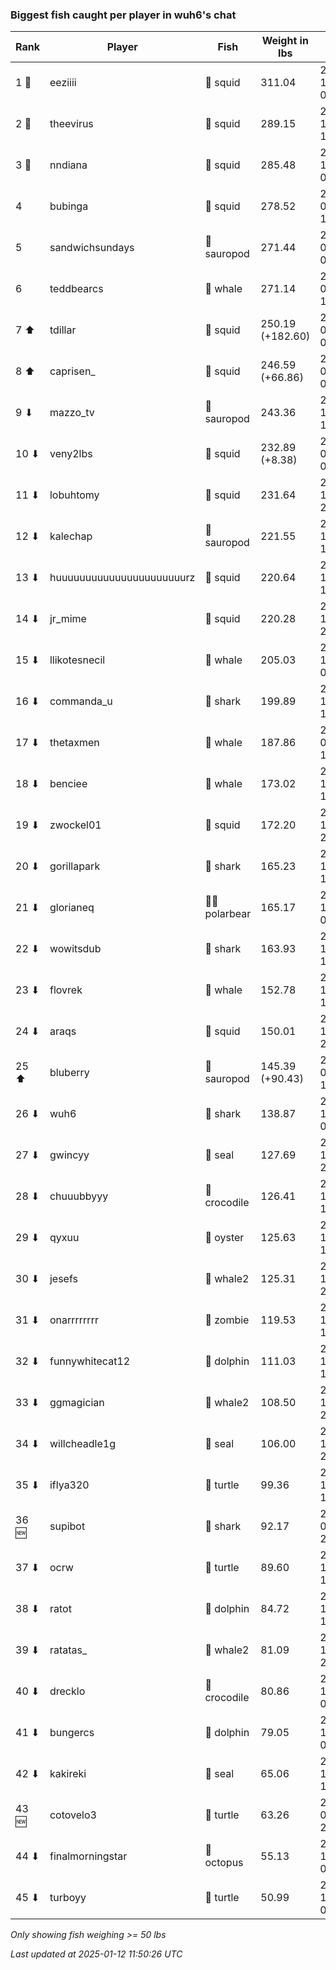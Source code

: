 ### Biggest fish caught per player in wuh6's chat
| Rank | Player | Fish | Weight in lbs | Date in UTC |
|------|--------|-----------|---------|-----|
| 1 🥇  | eeziiii | 🦑 squid | 311.04 | 2024-12-25 06:20:38 |
| 2 🥈  | theevirus | 🦑 squid | 289.15 | 2024-12-28 15:30:37 |
| 3 🥉  | nndiana | 🦑 squid | 285.48 | 2024-12-28 02:37:19 |
| 4  | bubinga | 🦑 squid | 278.52 | 2025-01-01 18:34:49 |
| 5  | sandwichsundays | 🦕 sauropod | 271.44 | 2025-01-03 06:42:24 |
| 6  | teddbearcs | 🐳 whale | 271.14 | 2025-01-03 16:31:20 |
| 7 ⬆ | tdillar | 🦑 squid | 250.19 (+182.60) | 2025-01-10 04:31:34 |
| 8 ⬆ | caprisen_ | 🦑 squid | 246.59 (+66.86) | 2025-01-09 06:18:03 |
| 9 ⬇ | mazzo_tv | 🦕 sauropod | 243.36 | 2024-12-17 11:58:11 |
| 10 ⬇ | veny2lbs | 🦑 squid | 232.89 (+8.38) | 2025-01-07 06:45:59 |
| 11 ⬇ | lobuhtomy | 🦑 squid | 231.64 | 2024-12-27 21:01:31 |
| 12 ⬇ | kalechap | 🦕 sauropod | 221.55 | 2024-12-31 19:41:50 |
| 13 ⬇ | huuuuuuuuuuuuuuuuuuuuuurz | 🦑 squid | 220.64 | 2024-12-29 14:51:46 |
| 14 ⬇ | jr_mime | 🦑 squid | 220.28 | 2024-12-23 23:58:27 |
| 15 ⬇ | llikotesnecil | 🐳 whale | 205.03 | 2024-12-28 05:45:39 |
| 16 ⬇ | commanda_u | 🦈 shark | 199.89 | 2024-12-26 14:10:31 |
| 17 ⬇ | thetaxmen | 🐳 whale | 187.86 | 2025-01-03 16:38:34 |
| 18 ⬇ | benciee | 🐳 whale | 173.02 | 2024-12-23 16:35:05 |
| 19 ⬇ | zwockel01 | 🦑 squid | 172.20 | 2024-12-29 20:27:30 |
| 20 ⬇ | gorillapark | 🦈 shark | 165.23 | 2024-12-23 18:00:55 |
| 21 ⬇ | glorianeq | 🐻‍❄ polarbear | 165.17 | 2024-12-28 05:16:59 |
| 22 ⬇ | wowitsdub | 🦈 shark | 163.93 | 2024-12-17 18:06:09 |
| 23 ⬇ | flovrek | 🐳 whale | 152.78 | 2024-12-26 13:22:32 |
| 24 ⬇ | araqs | 🦑 squid | 150.01 | 2024-12-25 20:45:00 |
| 25 ⬆ | bluberry | 🦕 sauropod | 145.39 (+90.43) | 2025-01-10 14:55:44 |
| 26 ⬇ | wuh6 | 🦈 shark | 138.87 | 2024-12-19 03:31:04 |
| 27 ⬇ | gwincyy | 🦭 seal | 127.69 | 2024-12-17 21:24:28 |
| 28 ⬇ | chuuubbyyy | 🐊 crocodile | 126.41 | 2024-12-25 19:01:09 |
| 29 ⬇ | qyxuu | 🦪 oyster | 125.63 | 2024-12-23 15:44:10 |
| 30 ⬇ | jesefs | 🐋 whale2 | 125.31 | 2024-12-16 20:39:54 |
| 31 ⬇ | onarrrrrrrr | 🧟 zombie | 119.53 | 2024-12-15 18:50:39 |
| 32 ⬇ | funnywhitecat12 | 🐬 dolphin | 111.03 | 2024-12-30 14:15:45 |
| 33 ⬇ | ggmagician | 🐋 whale2 | 108.50 | 2024-12-26 20:50:21 |
| 34 ⬇ | willcheadle1g | 🦭 seal | 106.00 | 2024-12-19 21:52:03 |
| 35 ⬇ | iflya320 | 🐢 turtle | 99.36 | 2024-12-27 18:36:52 |
| 36 🆕 | supibot | 🦈 shark | 92.17 | 2025-01-11 20:56:14 |
| 37 ⬇ | ocrw | 🐢 turtle | 89.60 | 2024-12-20 17:12:35 |
| 38 ⬇ | ratot | 🐬 dolphin | 84.72 | 2024-12-17 13:49:48 |
| 39 ⬇ | ratatas_ | 🐋 whale2 | 81.09 | 2024-12-16 20:22:02 |
| 40 ⬇ | drecklo | 🐊 crocodile | 80.86 | 2024-12-17 08:12:34 |
| 41 ⬇ | bungercs | 🐬 dolphin | 79.05 | 2024-12-16 03:46:47 |
| 42 ⬇ | kakireki | 🦭 seal | 65.06 | 2024-12-15 15:01:09 |
| 43 🆕 | cotovelo3 | 🐢 turtle | 63.26 | 2025-01-10 22:00:44 |
| 44 ⬇ | finalmorningstar | 🐙 octopus | 55.13 | 2024-12-15 08:49:41 |
| 45 ⬇ | turboyy | 🐢 turtle | 50.99 | 2024-12-25 01:23:58 |

_Only showing fish weighing >= 50 lbs_

_Last updated at 2025-01-12 11:50:26 UTC_